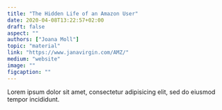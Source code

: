 ```yaml
---
title: "The Hidden Life of an Amazon User"
date: 2020-04-08T13:22:57+02:00
draft: false
aspect: ""
authors: ["Joana Moll"]
topic: "material"
link: "https://www.janavirgin.com/AMZ/"
medium: "website"
image: ""
figcaption: ""
---
```

Lorem ipsum dolor sit amet, consectetur adipisicing elit, sed do eiusmod
tempor incididunt.